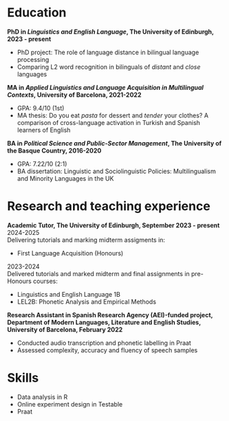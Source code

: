 Education
======
**PhD in _Linguistics and English Language_, The University of Edinburgh, 2023 - present**<br>
* PhD project: The role of language distance in bilingual language processing
* Comparing L2 word recognition in bilinguals of _distant_ and _close_ languages

**MA in _Applied Linguistics and Language Acquisition in Multilingual Contexts_, University of Barcelona, 2021-2022**<br>
* GPA: 9.4/10 (1st)
* MA thesis: Do you eat _pasta_ for dessert and _tender_ your clothes? A comparison of cross-language activation in Turkish and Spanish learners of English

**BA in _Political Science and Public-Sector Management_, The University of the Basque Country, 2016-2020**<br>
* GPA: 7.22/10 (2:1)
* BA dissertation: Linguistic and Sociolinguistic Policies: Multilingualism and Minority Languages in the UK<br>

Research and teaching experience
======
**Academic Tutor, The University of Edinburgh, September 2023 - present**<br>
2024-2025<br>
Delivering tutorials and marking midterm assigments in:
  * First Language Acquisition (Honours)<br>

2023-2024<br>
Delivered tutorials and marked midterm and final assignments in pre-Honours courses:
  * Linguistics and English Language 1B
  * LEL2B: Phonetic Analysis and Empirical Methods

**Research Assistant in Spanish Research Agency (AEI)-funded project, Department of Modern Languages, Literature and English Studies, University of Barcelona, February 2022**<br>
  * Conducted audio transcription and phonetic labelling in Praat
  * Assessed complexity, accuracy and fluency of speech samples
  
Skills
======
* Data analysis in R
* Online experiment design in Testable
* Praat

